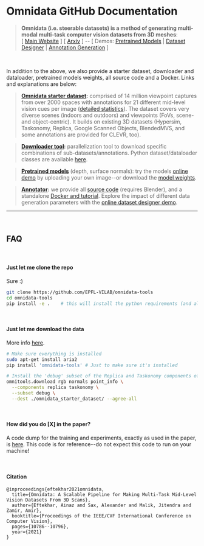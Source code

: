 # Omnidata GitHub Documentation
> <strong>Omnidata (i.e. steerable datasets) is a method of generating multi-modal multi-task computer vision datasets from 3D meshes</strong>: <br> [ [Main Website](https://omnidata.vision/) ] [ [Arxiv](https://arxiv.org/abs/2110.04994) ] -- [ Demos: <a href='//omnidata.vision/demo/'>Pretrained Models</a>  |  <a href='//omnidata.vision/designer/'>Dataset Designer</a> | <a href='//github.com/EPFL-VILAB/omnidata/tree/main/omnidata_annotator'>Annotation Generation</a> ] 

<br>

In addition to the above, we also provide a starter dataset, downloader and dataloader, pretrained models weights, all source code and a Docker. Links and explanations are below:

> **[Omnidata starter dataset](https://docs.omnidata.vision/starter_dataset.html):** comprised of 14 million viewpoint captures from over 2000 spaces with annotations for 21 different mid-level vision cues per image ([detailed statistics](https://docs.omnidata.vision/starter_dataset.html)). The dataset covers very diverse scenes (indoors and outdoors) and viewpoints (FoVs, scene- and object-centric). It builds on existing 3D datasets (Hypersim, Taskonomy, Replica, Google Scanned Objects, BlendedMVS, and some annotations are provided for CLEVR, too).

> **[Downloader tool](https://docs.omnidata.vision/starter_dataset_download.html):** parallelization tool to download specific combinations of sub-datasets/annotations. Python dataset/dataloader classes are available [here](https://github.com/EPFL-VILAB/omnidata/tree/main/omnidata_tools/torch). 

> **[Pretrained models](//github.com/EPFL-VILAB/omnidata/tree/main/omnidata_tools/torch)** (depth, surface normals): try the models [online demo](//omnidata.vision/demo/) by uploading your own image--or download the [model weights](https://github.com/EPFL-VILAB/omnidata/tree/main/omnidata_tools/torch).

> **[Annotator](https://github.com/EPFL-VILAB/omnidata/tree/main/omnidata_annotator):** we provide all [source code](https://github.com/EPFL-VILAB/omnidata/tree/main/omnidata_annotator) (requires Blender), and a standalone [Docker and tutorial](https://github.com/EPFL-VILAB/omnidata/tree/main/omnidata_annotator). Explore the impact of different data generation parameters with the [online dataset designer demo](https://omnidata.vision/designer/).


---

<br>

## FAQ

<br>

#### Just let me clone the repo
Sure :)

```bash
git clone https://github.com/EPFL-VILAB/omnidata-tools
cd omnidata-tools
pip install -e .    # this will install the python requirements (and also install the CLI)
```

<br>


#### Just let me download the data
More info [here](https://docs.omnidata.vision/starter_dataset_download.html).
```bash
# Make sure everything is installed
sudo apt-get install aria2
pip install 'omnidata-tools' # Just to make sure it's installed

# Install the 'debug' subset of the Replica and Taskonomy components of the dataset
omnitools.download rgb normals point_info \
  --components replica taskonomy \
  --subset debug \
  --dest ./omnidata_starter_dataset/ --agree-all
```

<br>

#### How did you do [X] in the paper?
A code dump for the training and experiments, exactly as used in the paper, is [here](https://github.com/EPFL-VILAB/omnidata/tree/main/paper_code). This code is for reference--do not expect this code to run on your machine!

<br>

#### Citation
```
@inproceedings{eftekhar2021omnidata,
  title={Omnidata: A Scalable Pipeline for Making Multi-Task Mid-Level Vision Datasets From 3D Scans},
  author={Eftekhar, Ainaz and Sax, Alexander and Malik, Jitendra and Zamir, Amir},
  booktitle={Proceedings of the IEEE/CVF International Conference on Computer Vision},
  pages={10786--10796},
  year={2021}
}
```
<!-- <img src="https://raw.githubusercontent.com/alexsax/omnidata-tools/main/docs/images/omnidata_front_page.jpg?token=ABHLE3LC3U64F2QRVSOBSS3BPED24" alt="Website main page" style='max-width: 100%;'/> -->
